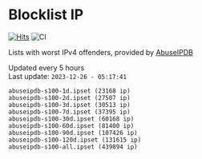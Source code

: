 # Blocklist IP

[![Hits](https://hits.seeyoufarm.com/api/count/incr/badge.svg?url=https%3A%2F%2Fgithub.com%2Fborestad%2Fblocklist-ip%2F&count_bg=%2379C83D&title_bg=%23555555&icon=&icon_color=%23E7E7E7&title=hits&edge_flat=false)](https://hits.seeyoufarm.com)  ![CI](https://img.shields.io/github/workflow/status/borestad/blocklist-ip/CI?style=flat-square)

Lists with worst IPv4 offenders, provided by [AbuseIPDB](https://www.abuseipdb.com/)

<!-- FOOTER-PLACEHOLDER -->
Updated every 5 hours<br>
Last update: `2023-12-26 - 05:17:41`
```
abuseipdb-s100-1d.ipset (23168 ip)
abuseipdb-s100-2d.ipset (27507 ip)
abuseipdb-s100-3d.ipset (30513 ip)
abuseipdb-s100-7d.ipset (37395 ip)
abuseipdb-s100-30d.ipset (60168 ip)
abuseipdb-s100-60d.ipset (81400 ip)
abuseipdb-s100-90d.ipset (107426 ip)
abuseipdb-s100-120d.ipset (131615 ip)
abuseipdb-s100-all.ipset (439894 ip)
```
